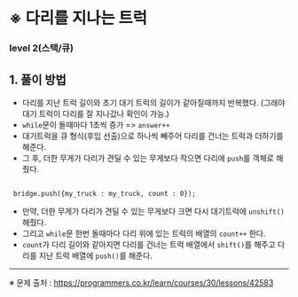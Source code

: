 # ※ 다리를 지나는 트럭
### level 2(스택/큐)

## 1. 풀이 방법
- 다리를 지난 트럭 길이와 초기 대기 트럭의 길이가 같아질때까지 반복했다. (그래야 대기 트럭이 다리를 잘 지나갔나 확인이 가능.)
- <code>while</code>문이 돌때마다 1초씩 증가 => <code>answer++</code>
- 대기트럭을 큐 형식(후입 선출)으로 하나씩 빼주어 다리를 건너는 트럭과 더하기를 해준다.
- 그 후, 더한 무게가 다리가 견딜 수 있는 무게보다 작으면 다리에 <code>push</code>를 객체로 해줬다.
<pre><code>
 bridge.push({my_truck : my_truck, count : 0});
</code></pre>
- 만약, 더한 무게가 다리가 견딜 수 있는 무게보다 크면 다시 대기트럭에 <code>unshift()</code> 해줬다.
- 그리고 <code>while</code>문 한번 돌때마다 다리 위에 있는 트럭의 배열의 <code>count++</code> 한다.
- <code>count</code>가 다리 길이와 같아지면 다리를 건너는 트럭 배열에서 <code>shift()</code>를 해주고 다리를 지난 트럭 배열에 <code>push()</code>를 해준다.

<hr>

※ 문제 출처 : https://programmers.co.kr/learn/courses/30/lessons/42583
